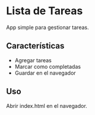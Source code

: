 # Lista de Tareas

App simple para gestionar tareas.

## Características
- Agregar tareas
- Marcar como completadas
- Guardar en el navegador

## Uso
Abrir index.html en el navegador.
